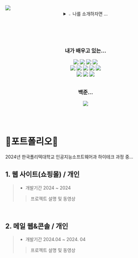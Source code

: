 <img src="https://capsule-render.vercel.app/api?type=Waving&color=auto&height=200&section=header&text=안녕하세요%20전보경입니다&fontSize=50" />
<!-- <h1 align="center">전보경~~</h1> -->
<br>
<div align="center">
<details>
<summary>
  <img src="https://raw.githubusercontent.com/Tarikul-Islam-Anik/Animated-Fluent-Emojis/master/Emojis/Hand%20gestures/Eyes.png" alt="Eyes" width="2%" /> 나를 소개하자면 ... 
</summary>
⏏안녕하세요 하루하루 성장하는 전보경입니다.<br>
✔ 2024.03~2024.12 한국폴리텍대학교 성남캠퍼스 인공지능소프트웨어과 하이테크 과정을 이수하였습니다.<br>
<!-- ✔ JAVA, mybatis, Spring, HTML, CSS, JavaScript, python, Anaconda, jupyter notebook, Oracle <br>&nbsp&nbsp ,AWS, Apache Tomcat을 사용해본 경험이 있습니다. -->

</details>
</div>

<div align="center">
<h3>내가 배우고 있는...</h3>
  <a href="" target="_blank"><img src="https://img.shields.io/badge/Java-7F2B7B?style=flat&logo=java&logoColor=001E59"/></a>
  <a href="" target="_blank"><img src="https://img.shields.io/badge/JSS-F7DF1E?style=flat&logo=jss&logoColor=000000"/></a>
  <a href="" target="_blank"><img src="https://img.shields.io/badge/spring-527FFF?\style=flat&logo=spring&logoColor=001E59"/></a>
  <a href="" target="_blank"><img src="https://img.shields.io/badge/html5-F98309?style=flat&logo=html5&logoColor=001E59"/></a><br>
  <a href="" target="_blank"><img src="https://img.shields.io/badge/css3-C925D1?style=flat&logo=css3&logoColor=001E59"/></a>
  <a href="" target="_blank"><img src="https://img.shields.io/badge/JavaScript-F0AD4E?style=flat&logo=javascript&logoColor=001E59"/></a>
  <a href="" target="_blank"><img src="https://img.shields.io/badge/python-13ADC7?style=flat&logo=python&logoColor=001E59"/></a>
  <a href="" target="_blank"><img src="https://img.shields.io/badge/anaconda-44A833?style=flat&logo=anaconda&logoColor=001E59"/></a>
  <a href="" target="_blank"><img src="https://img.shields.io/badge/jupyter-8DC63F?style=flat&logo=jupyter&logoColor=001E59"/></a>
  <br>
  <a href="" target="_blank"><img src="https://img.shields.io/badge/oracle-F80000?style=flat&logo=oracle&logoColor=001E59"/></a>
  <a href="" target="_blank"><img src="https://img.shields.io/badge/amazonwebservices-232F3E?style=flat&logo=amazonwebservices&logoColor=FFFFFF"/></a>
  <a href="" target="_blank"><img src="https://img.shields.io/badge/apachetomcat-F8DC75?style=flat&logo=apachetomcat&logoColor=001E59"/></a>
</div>
<h6></h6>
<div align="center">
<h3>백준...</h3>
<img align='center' src="http://mazassumnida.wtf/api/v2/generate_badge?boj=jb_0162"> </div>
<h6></h6>
<br/>

# 📜포트폴리오📜
2024년 한국폴리텍대학교 인공지능소프트웨어과 하이테크 과정 중...

<!-- <img > -->
## 1. 웹 사이트(쇼핑몰) / 개인
> - 개발기간 2024 ~ 2024
>> 프로젝트 설명 및 동영상
>> <!-- 동영상 링크 넣기 -->

<br/>

## 2. 메일 웹&콘솔 / 개인
> - 개발기간 2024.04 ~ 2024. 04
>> 프로젝트 설명 및 동영상
>> 
<!--
**jeon87946/jeon87946** is a ✨ _special_ ✨ repository because its `README.md` (this file) appears on your GitHub profile.

Here are some ideas to get you started:

- 🔭 I’m currently working on ...
- 🌱 I’m currently learning ...
- 👯 I’m looking to collaborate on ...
- 🤔 I’m looking for help with ...
- 💬 Ask me about ...
- 📫 How to reach me: ...
- 😄 Pronouns: ...
- ⚡ Fun fact: ...
-->

